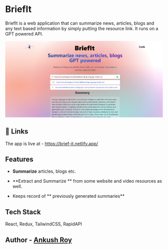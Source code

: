 # BriefIt

BriefIt is a web application that can summarize news, articles, blogs and any text based information by simply putting the resource link. It runs on a GPT powered API.

![](https://github.com/ankushroy25/briefit/blob/main/public/preview.png)

## 🔗 Links
The app is live at - https://brief-it.netlify.app/ 

## Features

- **Summarize** articles, blogs etc.

- **Extract and Summarize ** from some website and video resources as well.

- Keeps record of ** previously generated summaries**

## Tech Stack

 React, Redux, TailwindCSS, RapidAPI


## Author - [Ankush Roy ](https://github.com/ankushroy25)
